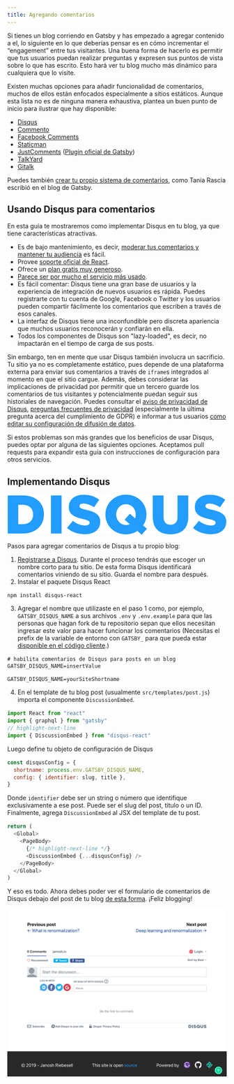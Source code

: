 ```yaml
---
title: Agregando comentarios
---
```


Si tienes un blog corriendo en Gatsby y has empezado a agregar contenido a el, lo siguiente en lo que deberías pensar es en cómo incrementar el “engagement” entre tus visitantes. Una buena forma de hacerlo es permitir que tus usuarios puedan realizar preguntas y expresen sus puntos de vista sobre lo que has escrito. Esto hará ver tu blog mucho más dinámico para cualquiera que lo visite.

Existen muchas opciones para añadir funcionalidad de comentarios, muchos de ellos están enfocados especialmente a sitios estáticos. Aunque esta lista no es de ninguna manera exhaustiva, plantea un buen punto de inicio para ilustrar que hay disponible:

- [Disqus](https://disqus.com)
- [Commento](https://commento.io)
- [Facebook Comments](https://www.npmjs.com/package/react-facebook)
- [Staticman](https://staticman.net)
- [JustComments](https://just-comments.com) \([Plugin oficial de Gatsby](https://www.gatsbyjs.org/packages/gatsby-plugin-just-comments/)\)
- [TalkYard](https://www.talkyard.io)
- [Gitalk](https://gitalk.github.io)

Puedes también [crear tu propio sistema de comentarios](/blog/2019-08-27-roll-your-own-comment-system/), como Tania Rascia escribió en el blog de Gatsby.

## Usando Disqus para comentarios

En esta guía te mostraremos como implementar Disqus en tu blog, ya que tiene características atractivas.

- Es de bajo mantenimiento, es decir, [moderar tus comentarios y mantener tu audiencia](https://help.disqus.com/moderation/moderating-101) es fácil.
- Provee [soporte oficial de React](https://github.com/disqus/disqus-react).
- Ofrece un [plan gratis muy generoso](https://disqus.com/pricing).
- [Parece ser por mucho el servicio más usado](https://www.datanyze.com/market-share/comment-systems/disqus-market-share).
- Es fácil comentar: Disqus tiene una gran base de usuarios y la experiencia de integración de nuevos usuarios es rápida. Puedes registrarte con tu cuenta de Google, Facebook o Twitter y los usuarios pueden compartir fácilmente los comentarios que escriben a través de esos canales.
- La interfaz de Disqus tiene una inconfundible pero discreta apariencia que muchos usuarios reconocerán y confiarán en ella.
- Todos los componentes de Disqus son "lazy-loaded", es decir, no impactarán en el tiempo de carga de sus posts.

Sin embargo, ten en mente que usar Disqus también involucra un sacrificio. Tu sitio ya no es completamente estático, pues depende de una plataforma externa para enviar sus comentarios a través de `iframe`s integrados al momento en que el sitio cargue. Además, debes considerar las implicaciones de privacidad por permitir que un tercero guarde los comentarios de tus visitantes y potencialmente puedan seguir sus historiales de navegación. Puedes consultar el [aviso de privacidad de Disqus](https://help.disqus.com/terms-and-policies/disqus-privacy-policy), [preguntas frecuentes de privacidad](https://help.disqus.com/terms-and-policies/privacy-faq) (especialmente la última pregunta acerca del cumplimiento de GDPR) e informar a tus usuarios [como editar su configuración de difusión de datos](https://help.disqus.com/terms-and-policies/how-to-edit-your-data-sharing-settings).

Si estos problemas son más grandes que los beneficios de usar Disqus, puedes optar por alguna de las siguientes opciones. Aceptamos pull requests para expandir esta guía con instrucciones de configuración para otros servicios.

## Implementando Disqus

![Logo de Disqus](images/disqus-logo.svg)

Pasos para agregar comentarios de Disqus a tu propio blog:

1. [Registrarse a Disqus](https://disqus.com/profile/signup). Durante el proceso tendrás que escoger un nombre corto para tu sitio. De esta forma Disqus identificará comentarios viniendo de su sitio. Guarda el nombre para después.
2. Instalar el paquete Disqus React

```shell
npm install disqus-react
```

3. Agregar el nombre que utilizaste en el paso 1 como, por ejemplo, `GATSBY_DISQUS_NAME` a sus archivos `.env` y `.env.example` para que las personas que hagan fork de tu repositorio sepan que ellos necesitan ingresar este valor para hacer funcionar los comentarios (Necesitas el prefix de la variable de entorno con `GATSBY_` para que pueda estar [disponible en el código cliente](https://www.gatsbyjs.org/docs/environment-variables/#client-side-javascript).)

```title=.env.example
# habilita comentarios de Disqus para posts en un blog
GATSBY_DISQUS_NAME=insertValue
```

```title=.env
GATSBY_DISQUS_NAME=yourSiteShortname
```

4. En el template de tu blog post (usualmente `src/templates/post.js`) importa el componente `DiscussionEmbed`.

```js:title=src/templates/post.js
import React from "react"
import { graphql } from "gatsby"
// highlight-next-line
import { DiscussionEmbed } from "disqus-react"
```

Luego define tu objeto de configuración de Disqus

```js
const disqusConfig = {
  shortname: process.env.GATSBY_DISQUS_NAME,
  config: { identifier: slug, title },
}
```

Donde `identifier` debe ser un string o número que identifique exclusivamente a ese post. Puede ser el slug del post, título o un ID. Finalmente, agrega `DiscussionEmbed` al JSX del template de tu post.

```js:title=src/templates/post.js
return (
  <Global>
    <PageBody>
      {/* highlight-next-line */}
      <DiscussionEmbed {...disqusConfig} />
    </PageBody>
  </Global>
)
```

Y eso es todo. Ahora debes poder ver el formulario de comentarios de Disqus debajo del post de tu blog [de esta forma](https://janosh.io/blog/disqus-comments#disqus_thread). ¡Feliz blogging!

[![Comentarios de Disqus](images/disqus-comments.png)](https://janosh.io/blog/disqus-comments#disqus_thread)

